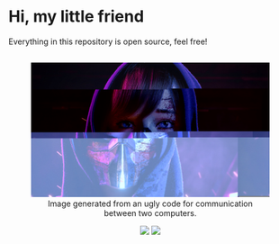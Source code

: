 # Hi, my little friend

Everything in this repository is open source, feel free!

##

<div align="center">
  <figure>
    <img src="imagem_pro_anderson.jpg" width="600" alt="Image generated from an ugly code for communication between two computers."/>
    <figcaption>Image generated from an ugly code for communication between two computers.</figcaption>
  </figure>
</div>

<div align="center">
  <img src="https://github-readme-stats.vercel.app/api?username=Carmofrasao&layout=compact&show_icons=true&include_all_commits=true&theme=transparent" />

  <img src="https://github-readme-stats.vercel.app/api/top-langs/?username=Carmofrasao&layout=compact&langs_count=8&theme=transparent"/>
</div>
